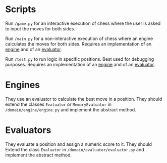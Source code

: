 # Scripts

Run `/game.py` for an interactive execution of chess where the user is asked to input the moves for both sides.

Run `/main.py` for a non-interactive execution of chess where an engine calculates the moves for both sides. Requires an implementation of an [engine](#engines) and of an [evaluator](#evaluators).

Run `/test.py` to run logic in specific positions. Best used for debugging purposes. Requires an implementation of an [engine](#engines) and of an [evaluator](#evaluators).

# Engines

They use an evaluator to calculate the best move in a position. They should extend the classes `Evaluator` or `MemoryEvaluator` in `/domain/engine/engine.py` and implement the abstract method.

# Evaluators

They evaluate a position and assign a numeric score to it. They should Extend the class `Evaluator` in `/domain/evaluator/evaluator.py` and implement the abstract method.

